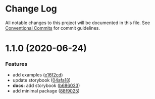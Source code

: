 # Change Log

All notable changes to this project will be documented in this file.
See [Conventional Commits](https://conventionalcommits.org) for commit guidelines.

# 1.1.0 (2020-06-24)


### Features

* add examples ([e16f2cd](https://github.com/fes300/open-source/packages/react-editable-text/commit/e16f2cd9bd8c3942f44d27e25f0d2a078afb3965))
* update storybook ([04afa18](https://github.com/fes300/open-source/packages/react-editable-text/commit/04afa18debb609da5346eb8255937e1f88fae9e5))
* **docs:** add storybook ([b686033](https://github.com/fes300/open-source/packages/react-editable-text/commit/b686033683328ef46edfdb153e17ee106de03e06))
* add minimal package ([88f9025](https://github.com/fes300/open-source/packages/react-editable-text/commit/88f9025b177497b40897f19a7dd01cff222a5d83))
